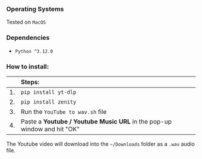 ### Operating Systems

Tested on `MacOS`

### Dependencies

- `Python ^3.12.0`

### How to install:

|| Steps:|
|---:|:---|
|1.|`pip install yt-dlp`|
|2.|`pip install zenity`|
|3.| Run the `YouTube to wav.sh` file|
|4.| Paste a **Youtube / Youtube Music URL** in the pop-up window and hit "OK"|

The Youtube video will download into the `~/Downloads` folder as a `.wav` audio file.
